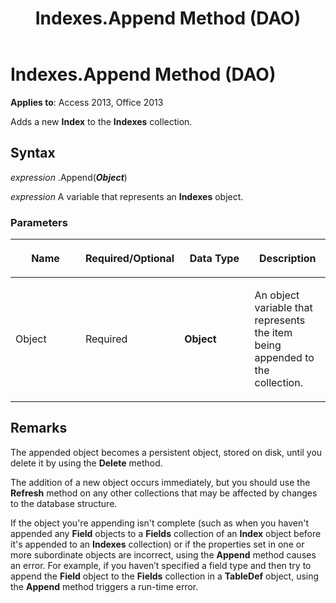 ﻿---
title: Indexes.Append Method (DAO)
TOCTitle: Append Method
ms:assetid: 60dce80f-505b-e988-3ac1-8ecaae3d3d09
ms:mtpsurl: https://msdn.microsoft.com/library/Ff194835(v=office.15)
ms:contentKeyID: 48545191
ms.date: 09/18/2015
mtps_version: v=office.15
---

# Indexes.Append Method (DAO)


**Applies to**: Access 2013, Office 2013

Adds a new **Index** to the **Indexes** collection.

## Syntax

*expression* .Append(***Object***)

*expression* A variable that represents an **Indexes** object.

### Parameters

<table>
<colgroup>
<col style="width: 25%" />
<col style="width: 25%" />
<col style="width: 25%" />
<col style="width: 25%" />
</colgroup>
<thead>
<tr class="header">
<th><p>Name</p></th>
<th><p>Required/Optional</p></th>
<th><p>Data Type</p></th>
<th><p>Description</p></th>
</tr>
</thead>
<tbody>
<tr class="odd">
<td><p>Object</p></td>
<td><p>Required</p></td>
<td><p><strong>Object</strong></p></td>
<td><p>An object variable that represents the item being appended to the collection.</p></td>
</tr>
</tbody>
</table>


## Remarks

The appended object becomes a persistent object, stored on disk, until you delete it by using the **Delete** method.

The addition of a new object occurs immediately, but you should use the **Refresh** method on any other collections that may be affected by changes to the database structure.

If the object you're appending isn't complete (such as when you haven't appended any **Field** objects to a **Fields** collection of an **Index** object before it's appended to an **Indexes** collection) or if the properties set in one or more subordinate objects are incorrect, using the **Append** method causes an error. For example, if you haven’t specified a field type and then try to append the **Field** object to the **Fields** collection in a **TableDef** object, using the **Append** method triggers a run-time error.

